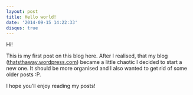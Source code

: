 ```yaml
---
layout: post
title: Hello world!
date: '2014-09-15 14:22:33'
disqus: true
---
```



Hi!

This is my first post on this blog here. After I realised, that my blog ([thatsthaway.wordpress.com](http://thatsthaway.wordpress.com "thatsthaway.wordpress.com")) became a little chaotic I decided to start a new one. It should be more organised and I also wanted to get rid of some older posts :P.

I hope you’ll enjoy reading my posts!
